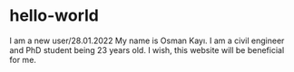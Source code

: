 # hello-world
I am a new user/28.01.2022
My name is Osman Kayı.
I am a civil engineer and PhD student being 23 years old.
I wish, this website will be beneficial for me.

